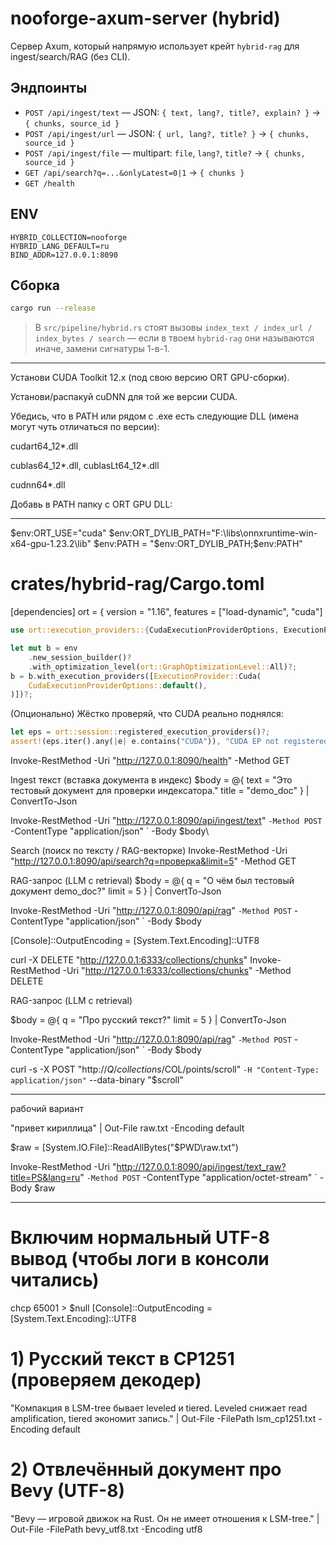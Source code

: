 # nooforge-axum-server (hybrid)

Сервер Axum, который напрямую использует крейт `hybrid-rag` для ingest/search/RAG (без CLI).

## Эндпоинты
- `POST /api/ingest/text` — JSON: `{ text, lang?, title?, explain? }` → `{ chunks, source_id }`
- `POST /api/ingest/url` — JSON: `{ url, lang?, title? }` → `{ chunks, source_id }`
- `POST /api/ingest/file` — multipart: `file`, `lang?`, `title?` → `{ chunks, source_id }`
- `GET /api/search?q=...&onlyLatest=0|1` → `{ chunks }`
- `GET /health`

## ENV
```
HYBRID_COLLECTION=nooforge
HYBRID_LANG_DEFAULT=ru
BIND_ADDR=127.0.0.1:8090
```

## Сборка
```bash
cargo run --release
```

> В `src/pipeline/hybrid.rs` стоят вызовы `index_text / index_url / index_bytes / search` — если в твоем `hybrid-rag` они называются иначе, замени сигнатуры 1-в-1.

-------

Установи CUDA Toolkit 12.x (под свою версию ORT GPU-сборки).

Установи/распакуй cuDNN для той же версии CUDA.

Убедись, что в PATH или рядом с .exe есть следующие DLL (имена могут чуть отличаться по версии):

cudart64_12*.dll

cublas64_12*.dll, cublasLt64_12*.dll

cudnn64*.dll

Добавь в PATH папку с ORT GPU DLL:


---

$env:ORT_USE="cuda"
$env:ORT_DYLIB_PATH="F:\\libs\\onnxruntime-win-x64-gpu-1.23.2\\lib"
$env:PATH = "$env:ORT_DYLIB_PATH;$env:PATH"

# crates/hybrid-rag/Cargo.toml
[dependencies]
ort = { version = "1.16", features = ["load-dynamic", "cuda"]

```rust
use ort::execution_providers::{CudaExecutionProviderOptions, ExecutionProvider};

let mut b = env
    .new_session_builder()?
    .with_optimization_level(ort::GraphOptimizationLevel::All)?;
b = b.with_execution_providers([ExecutionProvider::Cuda(
    CudaExecutionProviderOptions::default(),
)])?;
```

(Опционально) Жёстко проверяй, что CUDA реально поднялся:
```rust
let eps = ort::session::registered_execution_providers()?;
assert!(eps.iter().any(|e| e.contains("CUDA")), "CUDA EP not registered");
```


Invoke-RestMethod -Uri "http://127.0.0.1:8090/health" -Method GET

Ingest текст (вставка документа в индекс)
$body = @{
    text  = "Это тестовый документ для проверки индексатора."
    title = "demo_doc"
} | ConvertTo-Json

Invoke-RestMethod -Uri "http://127.0.0.1:8090/api/ingest/text" `
  -Method POST `
  -ContentType "application/json" `
  -Body $body\


Search (поиск по тексту / RAG-векторке)
Invoke-RestMethod -Uri "http://127.0.0.1:8090/api/search?q=проверка&limit=5" -Method GET

RAG-запрос (LLM с retrieval)
$body = @{
    q = "О чём был тестовый документ demo_doc?"
    limit = 5
} | ConvertTo-Json

Invoke-RestMethod -Uri "http://127.0.0.1:8090/api/rag" `
  -Method POST `
  -ContentType "application/json" `
  -Body $body

[Console]::OutputEncoding = [System.Text.Encoding]::UTF8

curl -X DELETE "http://127.0.0.1:6333/collections/chunks"
Invoke-RestMethod -Uri "http://127.0.0.1:6333/collections/chunks" -Method DELETE


RAG-запрос (LLM с retrieval)

$body = @{
    q = "Про русский текст?"
    limit = 5
} | ConvertTo-Json

Invoke-RestMethod -Uri "http://127.0.0.1:8090/api/rag" `
  -Method POST `
  -ContentType "application/json" `
  -Body $body

curl -s -X POST "http://$Q/collections/$COL/points/scroll" `
  -H "Content-Type: application/json" `
  --data-binary "$scroll"


------
рабочий вариант

"привет кириллица" | Out-File raw.txt -Encoding default

$raw = [System.IO.File]::ReadAllBytes("$PWD\raw.txt")

Invoke-RestMethod -Uri "http://127.0.0.1:8090/api/ingest/text_raw?title=PS&lang=ru" `
   -Method POST `
   -ContentType "application/octet-stream" `
   -Body $raw

----

# Включим нормальный UTF-8 вывод (чтобы логи в консоли читались)
chcp 65001 > $null
[Console]::OutputEncoding = [System.Text.Encoding]::UTF8

# 1) Русский текст в CP1251 (проверяем декодер)
"Компакция в LSM-tree бывает leveled и tiered. Leveled снижает read amplification, tiered экономит запись." |
  Out-File -FilePath lsm_cp1251.txt -Encoding default

# 2) Отвлечённый документ про Bevy (UTF-8)
"Bevy — игровой движок на Rust. Он не имеет отношения к LSM-tree." |
  Out-File -FilePath bevy_utf8.txt -Encoding utf8